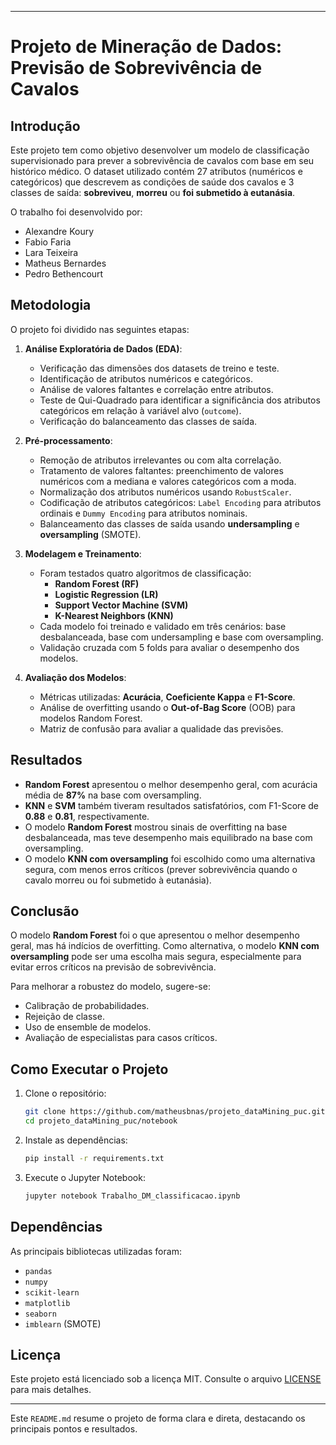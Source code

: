 
---

# Projeto de Mineração de Dados: Previsão de Sobrevivência de Cavalos

## Introdução
Este projeto tem como objetivo desenvolver um modelo de classificação supervisionado para prever a sobrevivência de cavalos com base em seu histórico médico. O dataset utilizado contém 27 atributos (numéricos e categóricos) que descrevem as condições de saúde dos cavalos e 3 classes de saída: **sobreviveu**, **morreu** ou **foi submetido à eutanásia**.

O trabalho foi desenvolvido por:
- Alexandre Koury
- Fabio Faria
- Lara Teixeira
- Matheus Bernardes
- Pedro Bethencourt

## Metodologia
O projeto foi dividido nas seguintes etapas:

1. **Análise Exploratória de Dados (EDA)**:
   - Verificação das dimensões dos datasets de treino e teste.
   - Identificação de atributos numéricos e categóricos.
   - Análise de valores faltantes e correlação entre atributos.
   - Teste de Qui-Quadrado para identificar a significância dos atributos categóricos em relação à variável alvo (`outcome`).
   - Verificação do balanceamento das classes de saída.

2. **Pré-processamento**:
   - Remoção de atributos irrelevantes ou com alta correlação.
   - Tratamento de valores faltantes: preenchimento de valores numéricos com a mediana e valores categóricos com a moda.
   - Normalização dos atributos numéricos usando `RobustScaler`.
   - Codificação de atributos categóricos: `Label Encoding` para atributos ordinais e `Dummy Encoding` para atributos nominais.
   - Balanceamento das classes de saída usando **undersampling** e **oversampling** (SMOTE).

3. **Modelagem e Treinamento**:
   - Foram testados quatro algoritmos de classificação:
     - **Random Forest (RF)**
     - **Logistic Regression (LR)**
     - **Support Vector Machine (SVM)**
     - **K-Nearest Neighbors (KNN)**
   - Cada modelo foi treinado e validado em três cenários: base desbalanceada, base com undersampling e base com oversampling.
   - Validação cruzada com 5 folds para avaliar o desempenho dos modelos.

4. **Avaliação dos Modelos**:
   - Métricas utilizadas: **Acurácia**, **Coeficiente Kappa** e **F1-Score**.
   - Análise de overfitting usando o **Out-of-Bag Score** (OOB) para modelos Random Forest.
   - Matriz de confusão para avaliar a qualidade das previsões.

## Resultados
- **Random Forest** apresentou o melhor desempenho geral, com acurácia média de **87%** na base com oversampling.
- **KNN** e **SVM** também tiveram resultados satisfatórios, com F1-Score de **0.88** e **0.81**, respectivamente.
- O modelo **Random Forest** mostrou sinais de overfitting na base desbalanceada, mas teve desempenho mais equilibrado na base com oversampling.
- O modelo **KNN com oversampling** foi escolhido como uma alternativa segura, com menos erros críticos (prever sobrevivência quando o cavalo morreu ou foi submetido à eutanásia).

## Conclusão
O modelo **Random Forest** foi o que apresentou o melhor desempenho geral, mas há indícios de overfitting. Como alternativa, o modelo **KNN com oversampling** pode ser uma escolha mais segura, especialmente para evitar erros críticos na previsão de sobrevivência.

Para melhorar a robustez do modelo, sugere-se:
- Calibração de probabilidades.
- Rejeição de classe.
- Uso de ensemble de modelos.
- Avaliação de especialistas para casos críticos.

## Como Executar o Projeto
1. Clone o repositório:
   ```bash
   git clone https://github.com/matheusbnas/projeto_dataMining_puc.git
   cd projeto_dataMining_puc/notebook
   ```

2. Instale as dependências:
   ```bash
   pip install -r requirements.txt
   ```

3. Execute o Jupyter Notebook:
   ```bash
   jupyter notebook Trabalho_DM_classificacao.ipynb
   ```

## Dependências
As principais bibliotecas utilizadas foram:
- `pandas`
- `numpy`
- `scikit-learn`
- `matplotlib`
- `seaborn`
- `imblearn` (SMOTE)

## Licença
Este projeto está licenciado sob a licença MIT. Consulte o arquivo [LICENSE](https://opensource.org/license/mit) para mais detalhes.

---

Este `README.md` resume o projeto de forma clara e direta, destacando os principais pontos e resultados.
